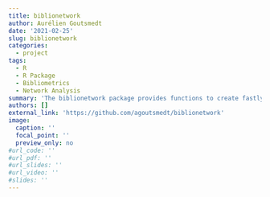 ```yaml
---
title: biblionetwork
author: Aurélien Goutsmedt
date: '2021-02-25'
slug: biblionetwork
categories:
  - project
tags:
  - R
  - R Package
  - Bibliometrics
  - Network Analysis
summary: 'The biblionetwork package provides functions to create fastly bibliometric networks like bibliographic coupling network, co-citation network and co-authorship network.'
authors: []
external_link: 'https://github.com/agoutsmedt/biblionetwork'
image:
  caption: ''
  focal_point: ''
  preview_only: no
#url_code: ''
#url_pdf: ''
#url_slides: ''
#url_video: ''
#slides: ''
---
```

